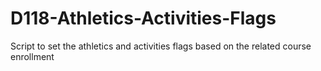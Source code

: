 # D118-Athletics-Activities-Flags
Script to set the athletics and activities flags based on the related course enrollment
